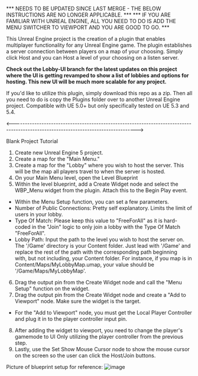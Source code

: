 *** NEEDS TO BE UPDATED SINCE LAST MERGE - THE BELOW INSTRUCTIONS ARE NO LONGER APPLICABLE. ***
*** IF YOU ARE FAMILIAR WITH UNREAL ENGINE, ALL YOU NEED TO DO IS ADD THE MENU SWITCHER TO VIEWPORT AND YOU ARE GOOD TO GO. ***

This Unreal Engine project is the creation of a plugin that enables multiplayer functionality for any Unreal Engine game. The plugin establishes a server connection between players on a map of your choosing.
Simply click Host and you can Host a level of your choosing on a listen server.

**Check out the Lobby-UI branch for the latest updates on this project where the UI is getting revamped to show a list of lobbies and options for hosting. This new UI will be much more scalable for any project.**

If you'd like to utilize this plugin, simply download this repo as a zip. Then all you need to do is copy the Plugins folder over to another Unreal Engine project. Compatible with UE 5.0+ but only specifically tested on UE 5.3 and 5.4.

<---------------------------------------------------------------------------------------------------------------------------------->

Blank Project Tutorial
1)  Create new Unreal Engine 5 project.
2)  Create a map for the "Main Menu."
3)  Create a map for the "Lobby" where you wish to host the server. This will be the map all players travel to when the server is hosted.
4)  On your Main Menu level, open the Level Blueprint
5)  Within the level blueprint, add a Create Widget node and select the WBP_Menu widget from the plugin. Attach this to the Begin Play event.
-   Within the Menu Setup function, you can set a few parameters.
-   Number of Public Connections: Pretty self explanatory. Limits the limit of users in your lobby.
-   Type Of Match: Please keep this value to "FreeForAll" as it is hard-coded in the "Join" logic to only join a lobby with the Type Of Match "FreeForAll".
-   Lobby Path: Input the path to the level you wish to host the server on. The '/Game' directory is your Content folder. Just lead with '/Game' and replace the rest of the path with the corresponding path beginning     
        with, but not including, your Content folder. For instance, if you map is in Content/Maps/MyLobbyMap.umap, your value should be '/Game/Maps/MyLobbyMap'.
6)   Drag the output pin from the Create Widget node and call the "Menu Setup" function on the widget.
7)   Drag the output pin from the Create Widget node and create a "Add to Viewport" node. Make sure the widget is the target.
-   For the "Add to Viewport" node, you must get the Local Player Controller and plug it in to the player controller input pin.
8)    After adding the widget to viewport, you need to change the player's gamemode to UI Only utilizing the player controller from the previous step.
9)    Lastly, use the Set Show Mouse Cursor node to show the mouse cursor on the screen so the user can click the Host/Join buttons.


Picture of blueprint setup for reference:
![image](https://github.com/user-attachments/assets/c08e13c1-5b42-40d4-9786-02944b242cfd)


